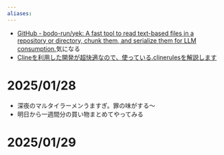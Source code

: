 ```yaml
---
aliases:
---
```

- [GitHub - bodo-run/yek: A fast tool to read text-based files in a repository or directory, chunk them, and serialize them for LLM consumption.](https://github.com/bodo-run/yek)気になる
- [Clineを利用した開発が超快適なので、使っている.clinerulesを解説します](https://zenn.dev/berry_blog/articles/c72564d4d89926)

# 2025/01/28

- 深夜のマルタイラーメンうますぎ。罪の味がする〜
- 明日から一週間分の買い物まとめてやってみる

# 2025/01/29

